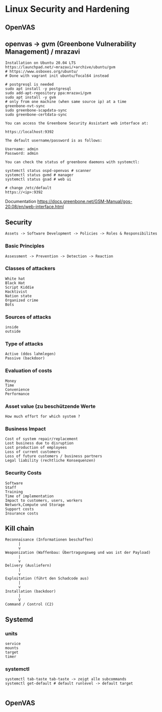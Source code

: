 # Linux Security and Hardening 

## OpenVAS 

## openvas -> gvm (Greenbone Vulnerability Management) / mrazavi 

```
Installation on Ubuntu 20.04 LTS
https://launchpad.net/~mrazavi/+archive/ubuntu/gvm
# https://www.osboxes.org/ubuntu/
# Done with vagrant init ubuntu/focal64 instead 

# postgresql is needed
sudo apt install -y postgresql 
sudo add-apt-repository ppa:mrazavi/gvm
sudo apt install -y gvm
# only from one machine (when same source ip) at a time 
greenbone-nvt-sync
sudo greenbone-scapdata-sync
sudo greenbone-certdata-sync

You can access the Greenbone Security Assistant web interface at:

https://localhost:9392

The default username/password is as follows:

Username: admin
Password: admin

You can check the status of greenbone daemons with systemctl:

systemctl status ospd-openvas # scanner
systemctl status gvmd # manager
systemctl status gsad # web ui

# change /etc/default 
https://<ip>:9392

```

Documentation 
https://docs.greenbone.net/GSM-Manual/gos-20.08/en/web-interface.html

## Security 

```
Assets -> Software Development -> Policies -> Roles & Responsibilites 
```

### Basic Principles 

```
Assessment -> Prevention -> Detection -> Reaction 
```

### Classes of attackers 

```
White hat
Black Hat
Script Kiddie 
Hacktivist 
Nation state 
Organized crime
Bots 
```

### Sources of attacks 

```
inside 
outside
```

### Type of attacks 

```
Active (ddos lahmlegen) 
Passive (backdoor) 
```

### Evaluation of costs 

```
Money
Time 
Convenience 
Performance 
```

### Asset value (zu beschützende Werte ### 

```
How much effort for which system ?
```

### Business Impact 
```
Cost of system repair/replacement
Lost business due to disruption 
Lost production of employees 
Loss of current customers 
Loss of future customers / business partners 
Legal liability (rechtliche Konsequenzen) 
```

### Security Costs 
```
Software 
Staff 
Training 
Time of implementation 
Impact to customers, users, workers 
Network,Compute und Storage
Support costs
Insurance costs 
````

## Kill chain 

```
Reconnaisance (Informationen beschaffen)
      |
      v
Weaponization (Waffenbau: Übertragungsweg und was ist der Payload)
      |
      v
Delivery (Ausliefern) 
      |
      v 
Exploitation (führt den Schadcode aus) 
      |
      v
Installation (backdoor) 
      |
      V
Command / Control (C2) 
```

## Systemd 

### units 

```
service 
mounts
target
timer 
```

### systemctl 

```
systemctl tab-taste tab-taste -> zeigt alle subcommands 
systemctl get-default # default runlevel -> default target 


```

## OpenVAS 

